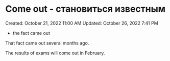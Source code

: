 # Come out - становиться известным

Created: October 21, 2022 11:00 AM
Updated: October 26, 2022 7:41 PM

- the fact came out

That fact came out several months ago.

The results of exams will come out in February.